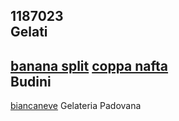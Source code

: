 1187023  
Gelati
----------  
[banana split](./Gelati/banana_split.md)
[coppa nafta](./Gelati/coppa_nafta.md)  
Budini
----------  
[biancaneve](./Budini/biancaneve)
Gelateria Padovana
